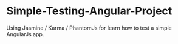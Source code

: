 # Simple-Testing-Angular-Project
Using Jasmine / Karma / PhantomJs for learn how to test a simple AngularJs app.
